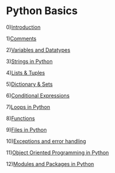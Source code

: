 # Python Basics

0)[Introduction](https://github.com/Dev-John125/Python/blob/main/basics/CH0_Introduction.ipynb)

1)[Comments](https://github.com/Dev-John125/Python/blob/main/basics/CH1_Comments.ipynb.ipynb)

2)[Variables and Datatypes](https://github.com/Dev-John125/Python/blob/main/basics/CH2_Variables_And_Datatypes.ipynb)

3)[Strings in Python](https://github.com/Dev-John125/Python/blob/main/basics/CH3_Strings.ipynb)

4)[Lists & Tuples](https://github.com/Dev-John125/Python/blob/main/basics/CH4_Lists_And_Tuples.ipynb)

5)[Dictionary & Sets](https://github.com/Dev-John125/Python/blob/main/basics/CH5_Dictionary_And_Sets.ipynb)

6)[Conditional Expressions](https://github.com/Dev-John125/Python/blob/main/basics/CH6_Conditional_Expressions.ipynb)

7)[Loops in Python](https://github.com/Dev-John125/Python/blob/main/basics/CH7_Loops.ipynb)

8)[Functions](https://github.com/Dev-John125/Python/blob/main/basics/CH8_Functions.ipynb)

9)[Files in Python](https://github.com/Dev-John125/Python/blob/main/basics/CH9_Files.ipynb)

10)[Exceptions and error handling](https://github.com/Dev-John125/Python/blob/main/basics/CH10_Exceptions_and_error_handling.ipynb)

11)[Object Oriented Programming in Python](https://github.com/Dev-John125/Python/blob/main/basics/CH11_OOPS.ipynb)

12)[Modules and Packages in Python](https://github.com/Dev-John125/Python/blob/main/basics/CH12_Modules_And_Packages.ipynb)
